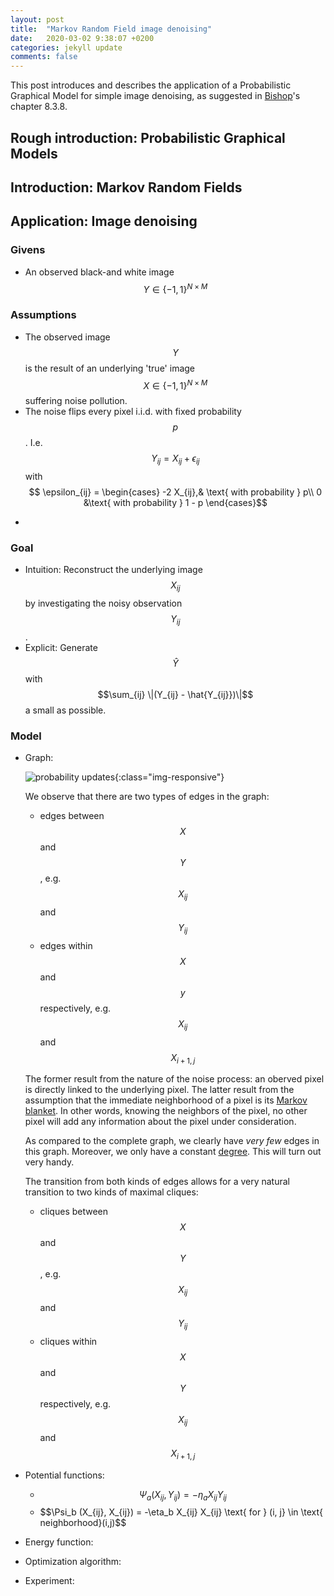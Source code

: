 ```yaml
---
layout: post
title:  "Markov Random Field image denoising"
date:   2020-03-02 9:38:07 +0200
categories: jekyll update
comments: false
---
```

<script type="text/javascript" async
src="https://cdnjs.cloudflare.com/ajax/libs/mathjax/2.7.1/MathJax.js?
config=TeX-AMS-MML_HTMLorMML"></script>

This post introduces and describes the application of a Probabilistic Graphical Model for simple image denoising, as suggested in [Bishop](https://www.microsoft.com/en-us/research/people/cmbishop/prml-book/)'s chapter 8.3.8. 

## Rough introduction: Probabilistic Graphical Models

## Introduction: Markov Random Fields

## Application: Image denoising

### Givens
* An observed black-and white image $$Y \in \{-1, 1\}^{N \times M}$$

### Assumptions
* The observed image $$Y$$ is the result of an underlying 'true' image $$X \in \{-1, 1\}^{N \times M}$$ suffering noise pollution.
* The noise flips every pixel i.i.d. with fixed probability $$p$$. I.e. $$Y_{ij} = X_{ij} + \epsilon_{ij}$$ with
  $$ \epsilon_{ij} =
    \begin{cases}
    -2 X_{ij},& \text{ with probability } p\\
    0 &\text{ with probability } 1 - p
    \end{cases}$$
* ~~~Pixels only depend on their immediate neighbors.

### Goal
* Intuition: Reconstruct the underlying image $$X_{ij}$$ by investigating the noisy observation $$Y_{ij}$$.
* Explicit: Generate $$\hat{Y}$$ with $$\sum_{ij} \|(Y_{ij} - \hat{Y_{ij}})\|$$ a small as possible.

### Model
* Graph:

  ![probability updates](/imgs/mrf/mrf_graph.png){:class="img-responsive"}


  We observe that there are two types of edges in the graph:
  - edges between $$X$$ and $$Y$$, e.g. $$X_{ij}$$ and $$Y_{ij}$$
  - edges within $$X$$ and $$y$$ respectively, e.g. $$X_{ij}$$ and $$X_{i+1,j}$$

  The former result from the nature of the noise process: an oberved pixel is directly linked to the underlying pixel. The latter result from the assumption that the immediate neighborhood of a pixel is its [Markov blanket](https://en.wikipedia.org/wiki/Markov_blanket). In other words, knowing the neighbors of the pixel, no other pixel will add any information about the pixel under consideration.

  As compared to the complete graph, we clearly have _very few_ edges in this graph. Moreover, we only have a constant [degree](https://en.wikipedia.org/wiki/Degree_(graph_theory)). This will turn out very handy.

  The transition from both kinds of edges allows for a very natural transition to two kinds of maximal cliques:
  - cliques between $$X$$ and $$Y$$, e.g. $$X_{ij}$$ and $$Y_{ij}$$
  - cliques within $$X$$ and $$Y$$ respectively, e.g. $$X_{ij}$$ and $$X_{i+1,j}$$

* Potential functions:
  - $$\Psi_a (X_{ij}, Y_{ij}) = -\eta_a X_{ij} Y_{ij}$$
  - $$\Psi_b (X_{ij}, X_{ij}) = -\eta_b X_{ij} X_{ij} \text{ for } (i, j} \in \text{ neighborhood}(i,j)$$
* Energy function:
* Optimization algorithm:
* Experiment: